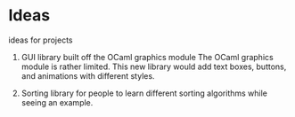 # Ideas
ideas for projects

1. GUI library built off the OCaml graphics module
  The OCaml graphics module is rather limited. This new library would add text boxes, buttons, and animations with different styles.

2. Sorting library for people to learn different sorting algorithms while seeing an example.
